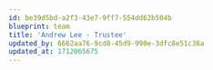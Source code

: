 ```yaml
---
id: be39d5bd-a2f3-43e7-9ff7-554dd62b504b
blueprint: team
title: 'Andrew Lee - Trustee'
updated_by: 6662aa76-9cd8-45d9-990e-3dfc8e51c38a
updated_at: 1712065675
---
```

